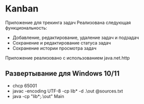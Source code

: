 # Kanban

Приложение для трекинга задач
Реализована следующая функциональность:
- Добавление, редактирование, удаление задач и подзадач
- Сохранение и редактирование статуса задач
- Сохранение истории просмотра задач

Приложение реализовано c использованием java.net.http

## Развертывание для Windows 10/11
 - chcp 65001
 - javac -encoding UTF-8 -cp lib\* -d .\out @sources.txt
 - java -cp "lib\*;.\out" Main
